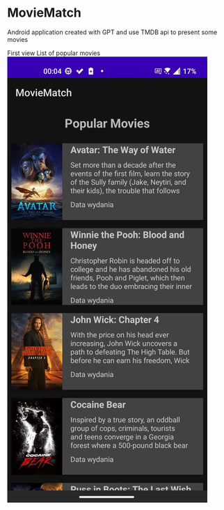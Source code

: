 # MovieMatch
Android application created with GPT and use TMDB api to present some movies

First view
List of popular movies![](app/src/main/assets/readme_data/firstScreen.jpg)